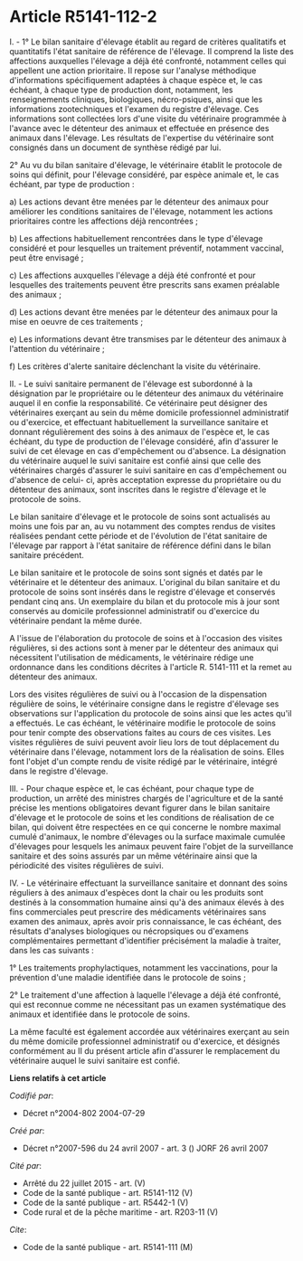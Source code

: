 # Article R5141-112-2

I. - 1° Le bilan sanitaire d'élevage établit au regard de critères qualitatifs et quantitatifs l'état sanitaire de référence
de l'élevage. Il comprend la liste des affections auxquelles l'élevage a déjà été confronté, notamment celles qui appellent
une action prioritaire. Il repose sur l'analyse méthodique d'informations spécifiquement adaptées à chaque espèce et, le cas
échéant, à chaque type de production dont, notamment, les renseignements cliniques, biologiques, nécro-psiques, ainsi que les
informations zootechniques et l'examen du registre d'élevage. Ces informations sont collectées lors d'une visite du
vétérinaire programmée à l'avance avec le détenteur des animaux et effectuée en présence des animaux dans l'élevage. Les
résultats de l'expertise du vétérinaire sont consignés dans un document de synthèse rédigé par lui.

2° Au vu du bilan sanitaire d'élevage, le vétérinaire établit le protocole de soins qui définit, pour l'élevage considéré,
par espèce animale et, le cas échéant, par type de production :

a) Les actions devant être menées par le détenteur des animaux pour améliorer les conditions sanitaires de l'élevage,
notamment les actions prioritaires contre les affections déjà rencontrées ;

b) Les affections habituellement rencontrées dans le type d'élevage considéré et pour lesquelles un traitement préventif,
notamment vaccinal, peut être envisagé ;

c) Les affections auxquelles l'élevage a déjà été confronté et pour lesquelles des traitements peuvent être prescrits sans
examen préalable des animaux ;

d) Les actions devant être menées par le détenteur des animaux pour la mise en oeuvre de ces traitements ;

e) Les informations devant être transmises par le détenteur des animaux à l'attention du vétérinaire ;

f) Les critères d'alerte sanitaire déclenchant la visite du vétérinaire.

II. - Le suivi sanitaire permanent de l'élevage est subordonné à la désignation par le propriétaire ou le détenteur des
animaux du vétérinaire auquel il en confie la responsabilité. Ce vétérinaire peut désigner des vétérinaires exerçant au sein
du même domicile professionnel administratif ou d'exercice, et effectuant habituellement la surveillance sanitaire et donnant
régulièrement des soins à des animaux de l'espèce et, le cas échéant, du type de production de l'élevage considéré, afin
d'assurer le suivi de cet élevage en cas d'empêchement ou d'absence. La désignation du vétérinaire auquel le suivi sanitaire
est confié ainsi que celle des vétérinaires chargés d'assurer le suivi sanitaire en cas d'empêchement ou d'absence de celui-
ci, après acceptation expresse du propriétaire ou du détenteur des animaux, sont inscrites dans le registre d'élevage et le
protocole de soins.

Le bilan sanitaire d'élevage et le protocole de soins sont actualisés au moins une fois par an, au vu notamment des comptes
rendus de visites réalisées pendant cette période et de l'évolution de l'état sanitaire de l'élevage par rapport à l'état
sanitaire de référence défini dans le bilan sanitaire précédent.

Le bilan sanitaire et le protocole de soins sont signés et datés par le vétérinaire et le détenteur des animaux. L'original
du bilan sanitaire et du protocole de soins sont insérés dans le registre d'élevage et conservés pendant cinq ans. Un
exemplaire du bilan et du protocole mis à jour sont conservés au domicile professionnel administratif ou d'exercice du
vétérinaire pendant la même durée.

A l'issue de l'élaboration du protocole de soins et à l'occasion des visites régulières, si des actions sont à mener par le
détenteur des animaux qui nécessitent l'utilisation de médicaments, le vétérinaire rédige une ordonnance dans les conditions
décrites à l'article R. 5141-111 et la remet au détenteur des animaux.

Lors des visites régulières de suivi ou à l'occasion de la dispensation régulière de soins, le vétérinaire consigne dans le
registre d'élevage ses observations sur l'application du protocole de soins ainsi que les actes qu'il a effectués. Le cas
échéant, le vétérinaire modifie le protocole de soins pour tenir compte des observations faites au cours de ces visites. Les
visites régulières de suivi peuvent avoir lieu lors de tout déplacement du vétérinaire dans l'élevage, notamment lors de la
réalisation de soins. Elles font l'objet d'un compte rendu de visite rédigé par le vétérinaire, intégré dans le registre
d'élevage.

III. - Pour chaque espèce et, le cas échéant, pour chaque type de production, un arrêté des ministres chargés de
l'agriculture et de la santé précise les mentions obligatoires devant figurer dans le bilan sanitaire d'élevage et le
protocole de soins et les conditions de réalisation de ce bilan, qui doivent être respectées en ce qui concerne le nombre
maximal cumulé d'animaux, le nombre d'élevages ou la surface maximale cumulée d'élevages pour lesquels les animaux peuvent
faire l'objet de la surveillance sanitaire et des soins assurés par un même vétérinaire ainsi que la périodicité des visites
régulières de suivi.

IV. - Le vétérinaire effectuant la surveillance sanitaire et donnant des soins réguliers à des animaux d'espèces dont la
chair ou les produits sont destinés à la consommation humaine ainsi qu'à des animaux élevés à des fins commerciales peut
prescrire des médicaments vétérinaires sans examen des animaux, après avoir pris connaissance, le cas échéant, des résultats
d'analyses biologiques ou nécropsiques ou d'examens complémentaires permettant d'identifier précisément la maladie à traiter,
dans les cas suivants :

1° Les traitements prophylactiques, notamment les vaccinations, pour la prévention d'une maladie identifiée dans le protocole
de soins ;

2° Le traitement d'une affection à laquelle l'élevage a déjà été confronté, qui est reconnue comme ne nécessitant pas un
examen systématique des animaux et identifiée dans le protocole de soins.

La même faculté est également accordée aux vétérinaires exerçant au sein du même domicile professionnel administratif ou
d'exercice, et désignés conformément au II du présent article afin d'assurer le remplacement du vétérinaire auquel le suivi
sanitaire est confié.

**Liens relatifs à cet article**

_Codifié par_:

  - Décret n°2004-802 2004-07-29

_Créé par_:

  - Décret n°2007-596 du 24 avril 2007 - art. 3 () JORF 26 avril 2007

_Cité par_:

  - Arrêté du 22 juillet 2015 - art. (V)
  - Code de la santé publique - art. R5141-112 (V)
  - Code de la santé publique - art. R5442-1 (V)
  - Code rural et de la pêche maritime - art. R203-11 (V)

_Cite_:

  - Code de la santé publique - art. R5141-111 (M)
